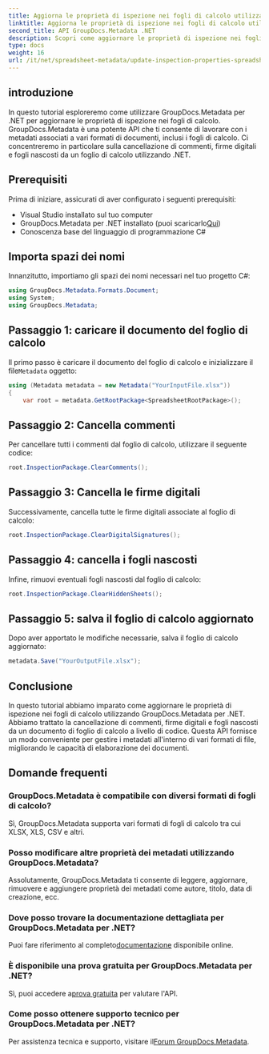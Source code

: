 ```yaml
---
title: Aggiorna le proprietà di ispezione nei fogli di calcolo utilizzando .NET
linktitle: Aggiorna le proprietà di ispezione nei fogli di calcolo utilizzando .NET
second_title: API GroupDocs.Metadata .NET
description: Scopri come aggiornare le proprietà di ispezione nei fogli di calcolo utilizzando GroupDocs.Metadata per .NET. Gestisci facilmente commenti, firme e fogli nascosti.
type: docs
weight: 16
url: /it/net/spreadsheet-metadata/update-inspection-properties-spreadsheets/
---
```

## introduzione
In questo tutorial esploreremo come utilizzare GroupDocs.Metadata per .NET per aggiornare le proprietà di ispezione nei fogli di calcolo. GroupDocs.Metadata è una potente API che ti consente di lavorare con i metadati associati a vari formati di documenti, inclusi i fogli di calcolo. Ci concentreremo in particolare sulla cancellazione di commenti, firme digitali e fogli nascosti da un foglio di calcolo utilizzando .NET.
## Prerequisiti
Prima di iniziare, assicurati di aver configurato i seguenti prerequisiti:
- Visual Studio installato sul tuo computer
-  GroupDocs.Metadata per .NET installato (puoi scaricarlo[Qui](https://releases.groupdocs.com/metadata/net/))
- Conoscenza base del linguaggio di programmazione C#

## Importa spazi dei nomi
Innanzitutto, importiamo gli spazi dei nomi necessari nel tuo progetto C#:
```csharp
using GroupDocs.Metadata.Formats.Document;
using System;
using GroupDocs.Metadata;
```
## Passaggio 1: caricare il documento del foglio di calcolo
 Il primo passo è caricare il documento del foglio di calcolo e inizializzare il file`Metadata` oggetto:
```csharp
using (Metadata metadata = new Metadata("YourInputFile.xlsx"))
{
    var root = metadata.GetRootPackage<SpreadsheetRootPackage>();
```
## Passaggio 2: Cancella commenti
Per cancellare tutti i commenti dal foglio di calcolo, utilizzare il seguente codice:
```csharp
root.InspectionPackage.ClearComments();
```
## Passaggio 3: Cancella le firme digitali
Successivamente, cancella tutte le firme digitali associate al foglio di calcolo:
```csharp
root.InspectionPackage.ClearDigitalSignatures();
```
## Passaggio 4: cancella i fogli nascosti
Infine, rimuovi eventuali fogli nascosti dal foglio di calcolo:
```csharp
root.InspectionPackage.ClearHiddenSheets();
```
## Passaggio 5: salva il foglio di calcolo aggiornato
Dopo aver apportato le modifiche necessarie, salva il foglio di calcolo aggiornato:
```csharp
metadata.Save("YourOutputFile.xlsx");
```

## Conclusione
In questo tutorial abbiamo imparato come aggiornare le proprietà di ispezione nei fogli di calcolo utilizzando GroupDocs.Metadata per .NET. Abbiamo trattato la cancellazione di commenti, firme digitali e fogli nascosti da un documento di foglio di calcolo a livello di codice. Questa API fornisce un modo conveniente per gestire i metadati all'interno di vari formati di file, migliorando le capacità di elaborazione dei documenti.

## Domande frequenti
### GroupDocs.Metadata è compatibile con diversi formati di fogli di calcolo?
Sì, GroupDocs.Metadata supporta vari formati di fogli di calcolo tra cui XLSX, XLS, CSV e altri.
### Posso modificare altre proprietà dei metadati utilizzando GroupDocs.Metadata?
Assolutamente, GroupDocs.Metadata ti consente di leggere, aggiornare, rimuovere e aggiungere proprietà dei metadati come autore, titolo, data di creazione, ecc.
### Dove posso trovare la documentazione dettagliata per GroupDocs.Metadata per .NET?
 Puoi fare riferimento al completo[documentazione](https://reference.groupdocs.com/metadata/net/) disponibile online.
### È disponibile una prova gratuita per GroupDocs.Metadata per .NET?
 Sì, puoi accedere a[prova gratuita](https://releases.groupdocs.com/) per valutare l'API.
### Come posso ottenere supporto tecnico per GroupDocs.Metadata per .NET?
 Per assistenza tecnica e supporto, visitare il[Forum GroupDocs.Metadata](https://forum.groupdocs.com/c/metadata/14).
